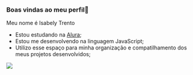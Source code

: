 ### Boas vindas ao meu perfil👋

Meu nome é Isabely Trento

- Estou estudando na [Alura](https://www.alura.com.br);
- Estou me desenvolvendo na linguagem JavaScript;
- Utilizo esse espaço para minha organização e compatilhamento dos meus projetos desenvolvidos;


 
 ![](https://media1.tenor.com/m/hqK5Zj__4dYAAAAC/minion.gif)
 
